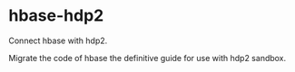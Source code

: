 hbase-hdp2
==========

Connect hbase with hdp2.

Migrate the code of hbase the definitive guide for use with hdp2 sandbox.
